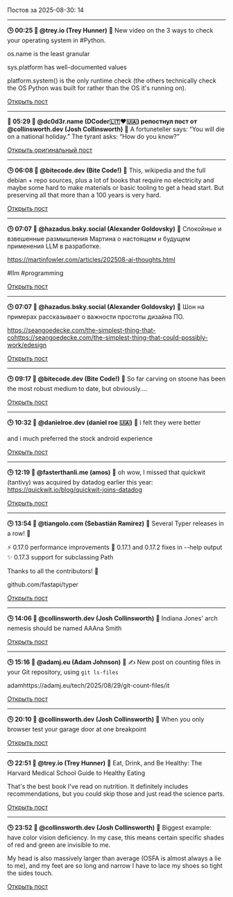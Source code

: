 Постов за 2025-08-30: 14

----
**🕒 00:25 👤 @trey.io (Trey Hunner)**
💬 New video on the 3 ways to check your operating system in #Python.

os‍.name is the least granular

sys.platform has well-documented values

platform.system() is the only runtime check (the others technically check the OS Python was built for rather than the OS it's running on).

[Открыть пост](https://bsky.app/profile/trey.io/post/3lxlcppujg22m)

----
**🔄 05:29 👤 @dc0d3r.name (DCoder🇱🇹❤️🇺🇦) репостнул пост от @collinsworth.dev (Josh Collinsworth)**
💬 A fortuneteller says: “You will die on a national holiday.”
The tyrant asks: “How do you know?”

[Открыть оригинальный пост](https://bsky.app/profile/dc0d3r.name/post/3lxltqldq6c26)

----
**🕒 06:08 👤 @bitecode.dev (Bite Code!)**
💬 This, wikipedia and the full debian + repo sources, plus a lot of books that require no electricity and maybe some hard to make materials or basic tooling to get a head start. But preserving all that more than a 100 years is very hard.

[Открыть пост](https://bsky.app/profile/bitecode.dev/post/3lxlvwbujs22f)

----
**🕒 07:07 👤 @hazadus.bsky.social (Alexander Goldovsky)**
💬 Спокойные и взвешенные размышления Мартина о настоящем и будущем применения LLM в разработке.

https://martinfowler.com/articles/202508-ai-thoughts.html

#llm #programming

[Открыть пост](https://bsky.app/profile/hazadus.bsky.social/post/3lxlz6ptopu2x)

----
**🕒 07:07 👤 @hazadus.bsky.social (Alexander Goldovsky)**
💬 Шон на примерах рассказывает о важности простоты дизайна ПО.

https://seangoedecke.com/the-simplest-thing-that-cohttps://seangoedecke.com/the-simplest-thing-that-could-possibly-work/edesign

[Открыть пост](https://bsky.app/profile/hazadus.bsky.social/post/3lxlz6qlz4q2u)

----
**🕒 09:17 👤 @bitecode.dev (Bite Code!)**
💬 So far carving on stoone has been the most robust medium to  date, but obviously....

[Открыть пост](https://bsky.app/profile/bitecode.dev/post/3lxmaioj24c2c)

----
**🕒 10:32 👤 @danielroe.dev (daniel roe 🇺🇦)**
💬 i felt they were better

and i much preferred the stock android experience

[Открыть пост](https://bsky.app/profile/danielroe.dev/post/3lxmenw4ves24)

----
**🕒 12:19 👤 @fasterthanli.me (amos)**
💬 oh wow, I missed that quickwit (tantivy) was acquired by datadog earlier this year: https://quickwit.io/blog/quickwit-joins-datadog

[Открыть пост](https://bsky.app/profile/fasterthanli.me/post/3lxmknvtvds2e)

----
**🕒 13:54 👤 @tiangolo.com (Sebastián Ramírez)**
💬 Several Typer releases in a row! 🚀

⚡️ 0.17.0 performance improvements
📝 0.17.1 and 0.17.2 fixes in --help output
✨ 0.17.3 support for subclassing Path

Thanks to all the contributors! 🙌

github.com/fastapi/typer

[Открыть пост](https://bsky.app/profile/tiangolo.com/post/3lxmpwtq7d22w)

----
**🕒 14:06 👤 @collinsworth.dev (Josh Collinsworth)**
💬 Indiana Jones' arch nemesis should be named AAAna Smith

[Открыть пост](https://bsky.app/profile/collinsworth.dev/post/3lxmqlwclxs23)

----
**🕒 15:16 👤 @adamj.eu (Adam Johnson)**
💬 ✍️ New post on counting files in your Git repository, using `git ls-files`

adamhttps://adamj.eu/tech/2025/08/29/git-count-files/it

[Открыть пост](https://bsky.app/profile/adamj.eu/post/3lxmuj3q6ns2q)

----
**🕒 20:10 👤 @collinsworth.dev (Josh Collinsworth)**
💬 When you only browser test your garage door at one breakpoint

[Открыть пост](https://bsky.app/profile/collinsworth.dev/post/3lxnewtmcys2p)

----
**🕒 22:51 👤 @trey.io (Trey Hunner)**
💬 Eat, Drink, and Be Healthy: The Harvard Medical School Guide to Healthy Eating

That's the best book I've read on nutrition. It definitely includes recommendations, but you could skip those and just read the science parts.

[Открыть пост](https://bsky.app/profile/trey.io/post/3lxnnxo4xt22p)

----
**🕒 23:52 👤 @collinsworth.dev (Josh Collinsworth)**
💬 Biggest example: have color vision deficiency. In my case, this means certain specific shades of red and green are invisible to me.

My head is also massively larger than average (OSFA is almost always a lie to me), and my feet are so long and narrow I have to lace my shoes so tight the sides touch.

[Открыть пост](https://bsky.app/profile/collinsworth.dev/post/3lxnrfceclc2p)

